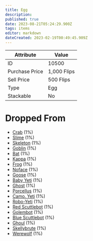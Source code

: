 ```yaml
---
title: Egg
description: 
published: true
date: 2023-08-21T05:24:29.900Z
tags: items
editor: markdown
dateCreated: 2023-02-19T00:49:45.909Z
---
```


|Attribute|Value|
|-|-|
|ID|10500|
|Purchase Price|1,000 Flips|
|Sell Price|500 Flips|
|Type|Egg|
|Stackable|No|


# Dropped From
 * [Crab](/monsters/crab) (1%)
 * [Slime](/monsters/slime) (1%)
 * [Skeleton](/monsters/skeleton) (1%)
 * [Goblin](/monsters/goblin) (1%)
 * [Bat](/monsters/bat) (1%)
 * [Kappa](/monsters/kappa) (1%)
 * [Frog](/monsters/frog) (1%)
 * [Noface](/monsters/noface) (1%)
 * [Goose](/monsters/goose) (1%)
 * [Baby Yeti](/monsters/baby-yeti) (1%)
 * [Ghost](/monsters/ghost) (1%)
 * [Porcellus](/monsters/porcellus) (1%)
 * [Camo. Yeti](/monsters/camo-yeti) (1%)
 * [Robo-Yeti](/monsters/robo-yeti) (1%)
 * [Red Scuttlebot](/monsters/red-scuttlebot) (1%)
 * [Golembot](/monsters/golembot) (1%)
 * [Blue Scuttlebot](/monsters/blue-scuttlebot) (1%)
 * [Ghoul](/monsters/ghoul) (1%)
 * [Skellybrute](/monsters/skellybrute) (1%)
 * [Werewolf](/monsters/werewolf) (1%)

